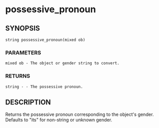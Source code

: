 # possessive_pronoun

## SYNOPSIS

    string possessive_pronoun(mixed ob)

### PARAMETERS

    mixed ob - The object or gender string to convert.

### RETURNS

    string - - The possessive pronoun.

## DESCRIPTION

Returns the possessive pronoun corresponding to the object's
gender. Defaults to "its" for non-string or unknown gender.
